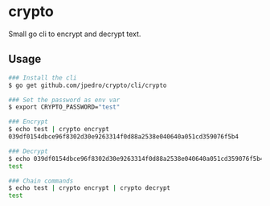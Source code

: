 # crypto

Small go cli to encrypt and decrypt text.


## Usage

```bash
### Install the cli
$ go get github.com/jpedro/crypto/cli/crypto

### Set the password as env var
$ export CRYPTO_PASSWORD="test"

### Encrypt
$ echo test | crypto encrypt
039df0154dbce96f8302d30e9263314f0d88a2538e040640a051cd359076f5b4

### Decrypt
$ echo 039df0154dbce96f8302d30e9263314f0d88a2538e040640a051cd359076f5b4 | crypto decrypt
test

### Chain commands
$ echo test | crypto encrypt | crypto decrypt
test
```
